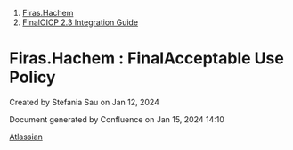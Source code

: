   1. [Firas.Hachem](index.html)
  2. [FinalOICP 2.3 Integration Guide](FinalOICP-2.3-Integration-Guide_3626500097.html)

#  Firas.Hachem : FinalAcceptable Use Policy

Created by  Stefania Sau on Jan 12, 2024

Document generated by Confluence on Jan 15, 2024 14:10

[Atlassian](http://www.atlassian.com/)

